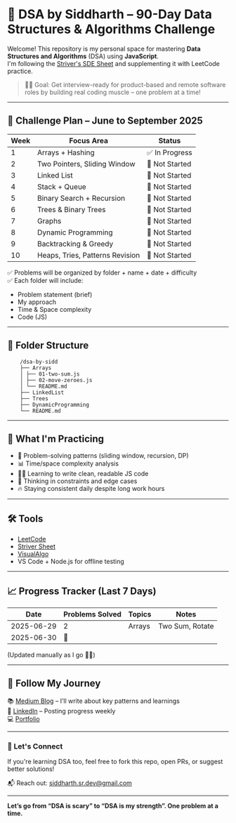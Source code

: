 # 📘 DSA by Siddharth – 90-Day Data Structures & Algorithms Challenge

Welcome! This repository is my personal space for mastering **Data Structures and Algorithms** (DSA) using **JavaScript**.  
I'm following the [Striver's SDE Sheet](https://takeuforward.org/interviews/strivers-sde-sheet-top-coding-interview-problems/) and supplementing it with LeetCode practice.

> 👨‍💻 Goal: Get interview-ready for product-based and remote software roles by building real coding muscle – one problem at a time!

---

## 📅 Challenge Plan – June to September 2025

| Week | Focus Area                      | Status |
|------|----------------------------------|--------|
| 1    | Arrays + Hashing                 | ✅ In Progress |
| 2    | Two Pointers, Sliding Window     | 🔲 Not Started |
| 3    | Linked List                      | 🔲 Not Started |
| 4    | Stack + Queue                    | 🔲 Not Started |
| 5    | Binary Search + Recursion        | 🔲 Not Started |
| 6    | Trees & Binary Trees             | 🔲 Not Started |
| 7    | Graphs                           | 🔲 Not Started |
| 8    | Dynamic Programming              | 🔲 Not Started |
| 9    | Backtracking & Greedy            | 🔲 Not Started |
| 10   | Heaps, Tries, Patterns Revision  | 🔲 Not Started |

✅ Problems will be organized by folder + name + date + difficulty  
✅ Each folder will include:
- Problem statement (brief)
- My approach
- Time & Space complexity
- Code (JS)

---

## 📁 Folder Structure

        /dsa-by-sidd
        ├── Arrays
        │ ├── 01-two-sum.js
        │ ├── 02-move-zeroes.js
        │ └── README.md
        ├── LinkedList
        ├── Trees
        ├── DynamicProgramming
        └── README.md


---

## 🧠 What I'm Practicing

- 🧮 Problem-solving patterns (sliding window, recursion, DP)
- 📊 Time/space complexity analysis
- 👨‍🏫 Learning to write clean, readable JS code
- 🧠 Thinking in constraints and edge cases
- 🔥 Staying consistent daily despite long work hours

---

## 🛠 Tools

- [LeetCode](https://leetcode.com/)
- [Striver Sheet](https://takeuforward.org/interviews/strivers-sde-sheet-top-coding-interview-problems/)
- [VisualAlgo](https://visualgo.net/en)
- VS Code + Node.js for offline testing

---

## 📈 Progress Tracker (Last 7 Days)

| Date       | Problems Solved | Topics           | Notes           |
|------------|------------------|------------------|------------------|
| 2025-06-29 | 2                | Arrays           | Two Sum, Rotate |
| 2025-06-30 | 🔲               |                  |                  |

(Updated manually as I go 👨‍💻)

---

## 🧵 Follow My Journey

📚 [Medium Blog](https://medium.com/@siddsr0015) – I’ll write about key patterns and learnings  
🧠 [LinkedIn](https://linkedin.com/in/siddharth1599) – Posting progress weekly  
💻 [Portfolio](https://sidddev15.github.io/portfolio-frontend/)  

---

### 🌟 Let's Connect
If you're learning DSA too, feel free to fork this repo, open PRs, or suggest better solutions!

📬 Reach out: siddharth.sr.dev@gmail.com

---
**Let’s go from “DSA is scary” to “DSA is my strength”. One problem at a time.**
